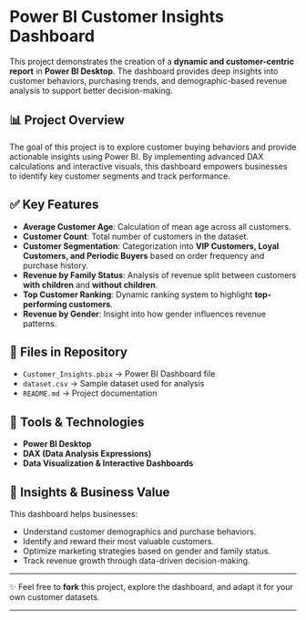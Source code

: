 # Power BI Customer Insights Dashboard

This project demonstrates the creation of a **dynamic and customer-centric report** in **Power BI Desktop**. The dashboard provides deep insights into customer behaviors, purchasing trends, and demographic-based revenue analysis to support better decision-making.

## 📊 Project Overview

The goal of this project is to explore customer buying behaviors and provide actionable insights using Power BI. By implementing advanced DAX calculations and interactive visuals, this dashboard empowers businesses to identify key customer segments and track performance.

## ✅ Key Features

* **Average Customer Age**: Calculation of mean age across all customers.
* **Customer Count**: Total number of customers in the dataset.
* **Customer Segmentation**: Categorization into **VIP Customers, Loyal Customers, and Periodic Buyers** based on order frequency and purchase history.
* **Revenue by Family Status**: Analysis of revenue split between customers **with children** and **without children**.
* **Top Customer Ranking**: Dynamic ranking system to highlight **top-performing customers**.
* **Revenue by Gender**: Insight into how gender influences revenue patterns.

## 📂 Files in Repository

* `Customer_Insights.pbix` → Power BI Dashboard file
* `dataset.csv` → Sample dataset used for analysis
* `README.md` → Project documentation

## 🚀 Tools & Technologies

* **Power BI Desktop**
* **DAX (Data Analysis Expressions)**
* **Data Visualization & Interactive Dashboards**

## 🔑 Insights & Business Value

This dashboard helps businesses:

* Understand customer demographics and purchase behaviors.
* Identify and reward their most valuable customers.
* Optimize marketing strategies based on gender and family status.
* Track revenue growth through data-driven decision-making.

---

✨ Feel free to **fork** this project, explore the dashboard, and adapt it for your own customer datasets.

---
